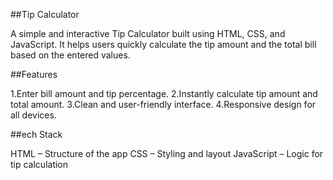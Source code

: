##Tip Calculator

A simple and interactive Tip Calculator built using HTML, CSS, and JavaScript.
It helps users quickly calculate the tip amount and the total bill based on the entered values.

##Features
 
1.Enter bill amount and tip percentage.
2.Instantly calculate tip amount and total amount.
3.Clean and user-friendly interface.
4.Responsive design for all devices.


##ech Stack

HTML – Structure of the app
CSS – Styling and layout
JavaScript – Logic for tip calculation
